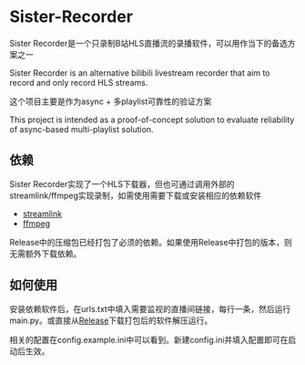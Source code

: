 # Sister-Recorder

Sister Recorder是一个只录制B站HLS直播流的录播软件，可以用作当下的备选方案之一

Sister Recorder is an alternative bilibili livestream recorder that aim to record and only record HLS streams.

这个项目主要是作为async + 多playlist可靠性的验证方案

This project is intended as a proof-of-concept solution to evaluate reliability of async-based multi-playlist solution.


## 依赖

Sister Recorder实现了一个HLS下载器，但也可通过调用外部的streamlink/ffmpeg实现录制，如需使用需要下载或安装相应的依赖软件
- [streamlink](https://streamlink.github.io/install.html)
- [ffmpeg](https://ffmpeg.org/download.html)

Release中的压缩包已经打包了必须的依赖。如果使用Release中打包的版本，则无需额外下载依赖。

## 如何使用

安装依赖软件后，在urls.txt中填入需要监视的直播间链接，每行一条，然后运行main.py。或直接从[Release](https://github.com/SisterRecorder/Sister-Recorder/releases)下载打包后的软件解压运行。

相关的配置在config.example.ini中可以看到。新建config.ini并填入配置即可在启动后生效。

<!-- ## Wishlist

Sister Recorder目前是一个简单赶工实现的项目，所以很多功能都没有实现，这些是可能在下一步添加和实现的功能：
- 简单的WebUI
- 录制后自动转封装
- 导出对应场次弹幕 -->
